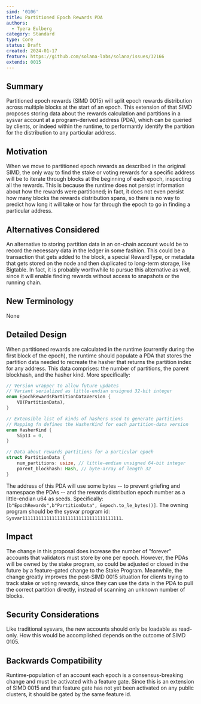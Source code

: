```yaml
---
simd: '0106'
title: Partitioned Epoch Rewards PDA
authors:
  - Tyera Eulberg
category: Standard
type: Core
status: Draft
created: 2024-01-17
feature: https://github.com/solana-labs/solana/issues/32166
extends: 0015
---
```


## Summary

Partitioned epoch rewards (SIMD 0015) will split epoch rewards distribution
across multiple blocks at the start of an epoch. This extension of that SIMD
proposes storing data about the rewards calculation and partitions in a sysvar
account at a program-derived address (PDA), which can be queried by clients, or
indeed within the runtime, to performantly identify the partition for the
distribution to any particular address.

## Motivation

When we move to partitioned epoch rewards as described in the original SIMD, the
only way to find the stake or voting rewards for a specific address will be to
iterate through blocks at the beginning of each epoch, inspecting all the
rewards. This is because the runtime does not persist information about how the
rewards were partitioned; in fact, it does not even persist how many blocks the
rewards distribution spans, so there is no way to predict how long it will take
or how far through the epoch to go in finding a particular address.

## Alternatives Considered

An alternative to storing partition data in an on-chain account would be to
record the necessary data in the ledger in some fashion. This could be a
transaction that gets added to the block, a special RewardType, or metadata that
gets stored on the node and then duplicated to long-term storage, like Bigtable.
In fact, it is probably worthwhile to pursue this alternative as well, since it
will enable finding rewards without access to snapshots or the running chain.

## New Terminology

None

## Detailed Design

When partitioned rewards are calculated in the runtime (currently during the
first block of the epoch), the runtime should populate a PDA that stores the
partition data needed to recreate the hasher that returns the partition index
for any address. This data comprises: the number of partitions, the parent
blockhash, and the hasher kind. More specifically:

```rust
// Version wrapper to allow future updates
// Variant serialized as little-endian unsigned 32-bit integer
enum EpochRewardsPartitionDataVersion {
    V0(PartitionData),
}

// Extensible list of kinds of hashers used to generate partitions
// Mapping fn defines the HasherKind for each partition-data version
enum HasherKind {
    Sip13 = 0,
}

// Data about rewards partitions for a particular epoch
struct PartitionData {
    num_partitions: usize, // little-endian unsigned 64-bit integer
    parent_blockhash: Hash, // byte-array of length 32
}
```

The address of this PDA will use some bytes -- to prevent griefing and namespace
the PDAs -- and the rewards distribution epoch number as a little-endian u64 as
seeds. Specifically: `[b"EpochRewards",b"PartitionData", &epoch.to_le_bytes()]`.
The owning program should be the sysvar program id:
`Sysvar1111111111111111111111111111111111111`.

## Impact

The change in this proposal does increase the number of "forever" accounts that
validators must store by one per epoch. However, the PDAs will be owned by the
stake program, so could be adjusted or closed in the future by a feature-gated
change to the Stake Program. Meanwhile, the change greatly improves the
post-SIMD 0015 situation for clients trying to track stake or voting rewards,
since they can use the data in the PDA to pull the correct partition directly,
instead of scanning an unknown number of blocks.

## Security Considerations

Like traditional sysvars, the new accounts should only be loadable as read-only.
How this would be accomplished depends on the outcome of SIMD 0105.

## Backwards Compatibility

Runtime-population of an account each epoch is a consensus-breaking change and
must be activated with a feature gate. Since this is an extension of SIMD 0015
and that feature gate has not yet been activated on any public clusters, it
should be gated by the same feature id.
